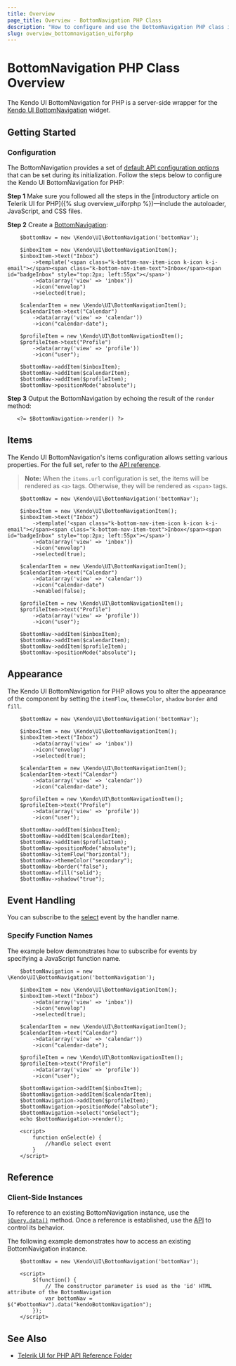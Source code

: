 ```yaml
---
title: Overview
page_title: Overview - BottomNavigation PHP Class
description: "How to configure and use the BottomNavigation PHP class in Kendo UI."
slug: overview_bottomnavigation_uiforphp
---
```


# BottomNavigation PHP Class Overview

The Kendo UI BottomNavigation for PHP is a server-side wrapper for the [Kendo UI BottomNavigation](https://demos.telerik.com/kendo-ui/bottomnavigation/index) widget.

## Getting Started

### Configuration

The BottomNavigation provides a set of [default API configuration options](/api/php/Kendo/UI/BottomNavigation) that can be set during its initialization. Follow the steps below to configure the Kendo UI BottomNavigation for PHP:

**Step 1** Make sure you followed all the steps in the [introductory article on Telerik UI for PHP]({% slug overview_uiforphp %})&mdash;include the autoloader, JavaScript, and CSS files.

**Step 2** Create a [BottomNavigation](/api/php/Kendo/UI/BottomNavigation):

        $bottomNav = new \Kendo\UI\BottomNavigation('bottomNav');

        $inboxItem = new \Kendo\UI\BottomNavigationItem();
        $inboxItem->text("Inbox")
            ->template('<span class="k-bottom-nav-item-icon k-icon k-i-email"></span><span class="k-bottom-nav-item-text">Inbox</span><span id="badgeInbox" style="top:2px; left:55px"></span>')
            ->data(array('view' => 'inbox'))
            ->icon("envelop")
            ->selected(true);

        $calendarItem = new \Kendo\UI\BottomNavigationItem();
        $calendarItem->text("Calendar")
            ->data(array('view' => 'calendar'))
            ->icon("calendar-date");

        $profileItem = new \Kendo\UI\BottomNavigationItem();
        $profileItem->text("Profile")
            ->data(array('view' => 'profile'))
            ->icon("user");

        $bottomNav->addItem($inboxItem);
        $bottomNav->addItem($calendarItem);
        $bottomNav->addItem($profileItem);
        $bottomNav->positionMode("absolute");


**Step 3** Output the BottomNavigation by echoing the result of the `render` method:

       <?= $BottomNavigation->render() ?>

## Items

The Kendo UI BottomNavigation's items configuration allows setting various properties. For the full set, refer to the [API reference](api/javascript/ui/bottomnavigation/configuration/items).

> **Note:** When the `items.url` configuration is set, the items will be rendered as `<a>` tags. Otherwise, they will be rendered as `<span>` tags.

        $bottomNav = new \Kendo\UI\BottomNavigation('bottomNav');

        $inboxItem = new \Kendo\UI\BottomNavigationItem();
        $inboxItem->text("Inbox")
            ->template('<span class="k-bottom-nav-item-icon k-icon k-i-email"></span><span class="k-bottom-nav-item-text">Inbox</span><span id="badgeInbox" style="top:2px; left:55px"></span>')
            ->data(array('view' => 'inbox'))
            ->icon("envelop")
            ->selected(true);

        $calendarItem = new \Kendo\UI\BottomNavigationItem();
        $calendarItem->text("Calendar")
            ->data(array('view' => 'calendar'))
            ->icon("calendar-date")
            ->enabled(false);

        $profileItem = new \Kendo\UI\BottomNavigationItem();
        $profileItem->text("Profile")
            ->data(array('view' => 'profile'))
            ->icon("user");

        $bottomNav->addItem($inboxItem);
        $bottomNav->addItem($calendarItem);
        $bottomNav->addItem($profileItem);
        $bottomNav->positionMode("absolute");

## Appearance

The Kendo UI BottomNavigation for PHP allows you to alter the appearance of the component by setting the `itemFlow`, `themeColor`, `shadow` `border` and `fill`.

        $bottomNav = new \Kendo\UI\BottomNavigation('bottomNav');

        $inboxItem = new \Kendo\UI\BottomNavigationItem();
        $inboxItem->text("Inbox")
            ->data(array('view' => 'inbox'))
            ->icon("envelop")
            ->selected(true);

        $calendarItem = new \Kendo\UI\BottomNavigationItem();
        $calendarItem->text("Calendar")
            ->data(array('view' => 'calendar'))
            ->icon("calendar-date");

        $profileItem = new \Kendo\UI\BottomNavigationItem();
        $profileItem->text("Profile")
            ->data(array('view' => 'profile'))
            ->icon("user");

        $bottomNav->addItem($inboxItem);
        $bottomNav->addItem($calendarItem);
        $bottomNav->addItem($profileItem);
        $bottomNav->positionMode("absolute");
        $bottomNav->itemFlow("horizontal");
        $bottomNav->themeColor("secondary");
        $bottomNav->border("false");
        $bottomNav->fill("solid");
        $bottomNav->shadow("true");

## Event Handling

You can subscribe to the [select](/api/javascript/ui/bottomnavigation/events/select) event by the handler name.

### Specify Function Names

The example below demonstrates how to subscribe for events by specifying a JavaScript function name.

        $bottomNavigation = new \Kendo\UI\BottomNavigation('bottomNavigation');

        $inboxItem = new \Kendo\UI\BottomNavigationItem();
        $inboxItem->text("Inbox")
            ->data(array('view' => 'inbox'))
            ->icon("envelop")
            ->selected(true);

        $calendarItem = new \Kendo\UI\BottomNavigationItem();
        $calendarItem->text("Calendar")
            ->data(array('view' => 'calendar'))
            ->icon("calendar-date");

        $profileItem = new \Kendo\UI\BottomNavigationItem();
        $profileItem->text("Profile")
            ->data(array('view' => 'profile'))
            ->icon("user");

        $bottomNavigation->addItem($inboxItem);
        $bottomNavigation->addItem($calendarItem);
        $bottomNavigation->addItem($profileItem);
        $bottomNavigation->positionMode("absolute");
        $bottomNavigation->select("onSelect");
        echo $bottomNavigation->render();

        <script>
            function onSelect(e) {
                //handle select event
            }
        </script>

## Reference

### Client-Side Instances

To reference to an existing BottomNavigation instance, use the [`jQuery.data()`](https://api.jquery.com/jQuery.data/) method. Once a reference is established, use the [API](/api/javascript/ui/BottomNavigation) to control its behavior.

The following example demonstrates how to access an existing BottomNavigation instance.

        $bottomNav = new \Kendo\UI\BottomNavigation('bottomNav');

        <script>
            $(function() {
                // The constructor parameter is used as the 'id' HTML attribute of the BottomNavigation
                var bottomNav = $("#bottomNav").data("kendoBottomNavigation");
            });
        </script>

## See Also

* [Telerik UI for PHP API Reference Folder](/api/php/Kendo/UI/BottomNavigation)
